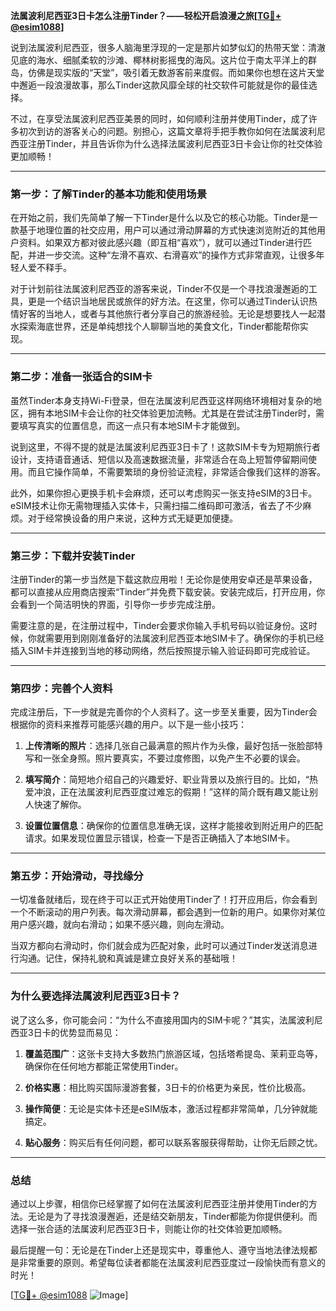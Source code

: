 **法属波利尼西亚3日卡怎么注册Tinder？——轻松开启浪漫之旅[[TG💪+ @esim1088](https://t.me/s/esim1088)]**

说到法属波利尼西亚，很多人脑海里浮现的一定是那片如梦似幻的热带天堂：清澈见底的海水、细腻柔软的沙滩、椰林树影摇曳的海风。这片位于南太平洋上的群岛，仿佛是现实版的“天堂”，吸引着无数游客前来度假。而如果你也想在这片天堂中邂逅一段浪漫故事，那么Tinder这款风靡全球的社交软件可能就是你的最佳选择。

不过，在享受法属波利尼西亚美景的同时，如何顺利注册并使用Tinder，成了许多初次到访的游客关心的问题。别担心，这篇文章将手把手教你如何在法属波利尼西亚注册Tinder，并且告诉你为什么选择法属波利尼西亚3日卡会让你的社交体验更加顺畅！

---

### **第一步：了解Tinder的基本功能和使用场景**

在开始之前，我们先简单了解一下Tinder是什么以及它的核心功能。Tinder是一款基于地理位置的社交应用，用户可以通过滑动屏幕的方式快速浏览附近的其他用户资料。如果双方都对彼此感兴趣（即互相“喜欢”），就可以通过Tinder进行匹配，并进一步交流。这种“左滑不喜欢、右滑喜欢”的操作方式非常直观，让很多年轻人爱不释手。

对于计划前往法属波利尼西亚的游客来说，Tinder不仅是一个寻找浪漫邂逅的工具，更是一个结识当地居民或旅伴的好方法。在这里，你可以通过Tinder认识热情好客的当地人，或者与其他旅行者分享自己的旅游经验。无论是想要找人一起潜水探索海底世界，还是单纯想找个人聊聊当地的美食文化，Tinder都能帮你实现。

---

### **第二步：准备一张适合的SIM卡**

虽然Tinder本身支持Wi-Fi登录，但在法属波利尼西亚这样网络环境相对复杂的地区，拥有本地SIM卡会让你的社交体验更加流畅。尤其是在尝试注册Tinder时，需要填写真实的位置信息，而这一点只有本地SIM卡才能做到。

说到这里，不得不提的就是法属波利尼西亚3日卡了！这款SIM卡专为短期旅行者设计，支持语音通话、短信以及高速数据流量，非常适合在岛上短暂停留期间使用。而且它操作简单，不需要繁琐的身份验证流程，非常适合像我们这样的游客。

此外，如果你担心更换手机卡会麻烦，还可以考虑购买一张支持eSIM的3日卡。eSIM技术让你无需物理插入实体卡，只需扫描二维码即可激活，省去了不少麻烦。对于经常换设备的用户来说，这种方式无疑更加便捷。

---

### **第三步：下载并安装Tinder**

注册Tinder的第一步当然是下载这款应用啦！无论你是使用安卓还是苹果设备，都可以直接从应用商店搜索“Tinder”并免费下载安装。安装完成后，打开应用，你会看到一个简洁明快的界面，引导你一步步完成注册。

需要注意的是，在注册过程中，Tinder会要求你输入手机号码以验证身份。这时候，你就需要用到刚刚准备好的法属波利尼西亚本地SIM卡了。确保你的手机已经插入SIM卡并连接到当地的移动网络，然后按照提示输入验证码即可完成验证。

---

### **第四步：完善个人资料**

完成注册后，下一步就是完善你的个人资料了。这一步至关重要，因为Tinder会根据你的资料来推荐可能感兴趣的用户。以下是一些小技巧：

1. **上传清晰的照片**：选择几张自己最满意的照片作为头像，最好包括一张脸部特写和一张全身照。照片要真实，不要过度修图，以免产生不必要的误会。
   
2. **填写简介**：简短地介绍自己的兴趣爱好、职业背景以及旅行目的。比如，“热爱冲浪，正在法属波利尼西亚度过难忘的假期！”这样的简介既有趣又能让别人快速了解你。

3. **设置位置信息**：确保你的位置信息准确无误，这样才能接收到附近用户的匹配请求。如果发现位置显示错误，检查一下是否正确插入了本地SIM卡。

---

### **第五步：开始滑动，寻找缘分**

一切准备就绪后，现在终于可以正式开始使用Tinder了！打开应用后，你会看到一个不断滚动的用户列表。每次滑动屏幕，都会遇到一位新的用户。如果你对某位用户感兴趣，就向右滑动；如果不感兴趣，则向左滑动。

当双方都向右滑动时，你们就会成为匹配对象，此时可以通过Tinder发送消息进行沟通。记住，保持礼貌和真诚是建立良好关系的基础哦！

---

### **为什么要选择法属波利尼西亚3日卡？**

说了这么多，你可能会问：“为什么不直接用国内的SIM卡呢？”其实，法属波利尼西亚3日卡的优势显而易见：

1. **覆盖范围广**：这张卡支持大多数热门旅游区域，包括塔希提岛、茉莉亚岛等，确保你在任何地方都能正常使用Tinder。
   
2. **价格实惠**：相比购买国际漫游套餐，3日卡的价格更为亲民，性价比极高。

3. **操作简便**：无论是实体卡还是eSIM版本，激活过程都非常简单，几分钟就能搞定。

4. **贴心服务**：购买后有任何问题，都可以联系客服获得帮助，让你无后顾之忧。

---

### **总结**

通过以上步骤，相信你已经掌握了如何在法属波利尼西亚注册并使用Tinder的方法。无论是为了寻找浪漫邂逅，还是结交新朋友，Tinder都能为你提供便利。而选择一张合适的法属波利尼西亚3日卡，则能让你的社交体验更加顺畅。

最后提醒一句：无论是在Tinder上还是现实中，尊重他人、遵守当地法律法规都是非常重要的原则。希望每位读者都能在法属波利尼西亚度过一段愉快而有意义的时光！

[[TG💪+ @esim1088](https://t.me/s/esim1088) ![Image](https://i.postimg.cc/4NQfJmqS/Snipaste-2025-05-13-00-14-12.png)]